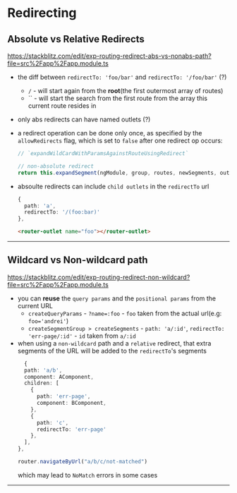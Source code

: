 # Redirecting

## Absolute vs Relative Redirects

https://stackblitz.com/edit/exp-routing-redirect-abs-vs-nonabs-path?file=src%2Fapp%2Fapp.module.ts

* the diff between `redirectTo: 'foo/bar'` and `redirectTo: '/foo/bar'` (?)
  * `/` - will start again from the **root**(the first outermost array of routes)
  * `` - will start the search from the first route from the array this current route resides in
* only abs redirects can have named outlets (?)
* a redirect operation can be done only once, as specified by the `allowRedirects` flag, which is set to `false` after one redirect op occurs:
  ```ts
  // `expandWildCardWithParamsAgainstRouteUsingRedirect`

  // non-absolute redirect
  return this.expandSegment(ngModule, group, routes, newSegments, outlet, false);
  ```
* absoulte redirects can include `child outlets` in the `redirectTo` url
  ```ts
  {
    path: 'a',
    redirectTo: '/(foo:bar)'
  },
  ```

  ```html
  <router-outlet name="foo"></router-outlet>
  ```

---

## Wildcard vs Non-wildcard path

https://stackblitz.com/edit/exp-routing-redirect-non-wildcard?file=src%2Fapp%2Fapp.module.ts

* you can **reuse** the `query params` and the `positional params` from the current URL
  * `createQueryParams` - `?name=:foo` - `foo` taken from the actual url(e.g: `foo='andrei'`)
  * `createSegmentGroup > createSegments` - `path: 'a/:id'`, `redirectTo: 'err-page/:id'` - `id` taken from `a/:id`
* when using a `non-wildcard` path and a `relative` redirect, that extra segments of the URL will be added to the `redirectTo`'s segments
  ```ts
    {
    path: 'a/b',
    component: AComponent,
    children: [
      {
        path: 'err-page',
        component: BComponent,
      },
      {
        path: 'c',
        redirectTo: 'err-page'
      },
    ],
  },

  router.navigateByUrl("a/b/c/not-matched")
  ```
  which may lead to `NoMatch` errors in some cases

---